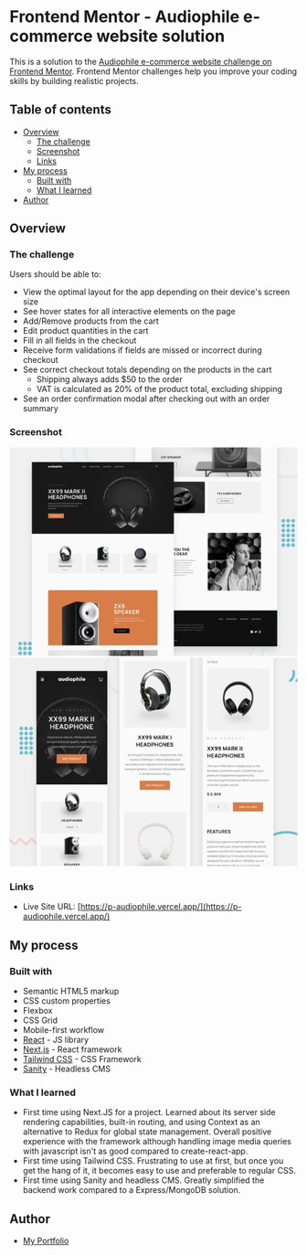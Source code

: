 # Frontend Mentor - Audiophile e-commerce website solution

This is a solution to the [Audiophile e-commerce website challenge on Frontend Mentor](https://www.frontendmentor.io/challenges/audiophile-ecommerce-website-C8cuSd_wx). Frontend Mentor challenges help you improve your coding skills by building realistic projects. 

## Table of contents

- [Overview](#overview)
  - [The challenge](#the-challenge)
  - [Screenshot](#screenshot)
  - [Links](#links)
- [My process](#my-process)
  - [Built with](#built-with)
  - [What I learned](#what-i-learned)
- [Author](#author)

## Overview

### The challenge

Users should be able to:

- View the optimal layout for the app depending on their device's screen size
- See hover states for all interactive elements on the page
- Add/Remove products from the cart
- Edit product quantities in the cart
- Fill in all fields in the checkout
- Receive form validations if fields are missed or incorrect during checkout
- See correct checkout totals depending on the products in the cart
  - Shipping always adds $50 to the order
  - VAT is calculated as 20% of the product total, excluding shipping
- See an order confirmation modal after checking out with an order summary

### Screenshot

![](./screenshots/screenshot-d.jpg)
![](./screenshots/screenshot-m.jpg)

### Links

- Live Site URL: [https://p-audiophile.vercel.app/](https://p-audiophile.vercel.app/)

## My process

### Built with

- Semantic HTML5 markup
- CSS custom properties
- Flexbox
- CSS Grid
- Mobile-first workflow
- [React](https://reactjs.org/) - JS library
- [Next.js](https://nextjs.org/) - React framework
- [Tailwind CSS](https://tailwindcss.com/) - CSS Framework
- [Sanity](https://www.sanity.io/) - Headless CMS

### What I learned

- First time using Next.JS for a project. Learned about its server side rendering capabilities, built-in routing,
  and using Context as an alternative to Redux for global state management. Overall positive experience with the
  framework although handling image media queries with javascript isn't as good compared to create-react-app. 
- First time using Tailwind CSS. Frustrating to use at first, but once you get the hang of it, it becomes
  easy to use and preferable to regular CSS. 
- First time using Sanity and headless CMS. Greatly simplified the backend work compared to a Express/MongoDB solution.

## Author

- [My Portfolio](https://antco25.github.io)
